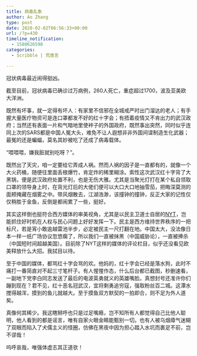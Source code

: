 ```yaml
---
title: 病毒乱象
author: Ao Zhang
type: post
date: 2020-02-02T06:56:33+00:00
url: /?p=430
timeline_notification:
  - 1580626598
categories:
  - Scribble | 荒唐言

---
```

 

冠状病毒最近闹得挺凶。

截至目前，冠状病毒已确诊过万病例，260人死亡，重症超过1700，波及亚美欧大洋洲。

既然有坏事，就一定得有坏人：有家里不信邪在全城戒严时出门溜达的老人；有手握大量医疗物资可是连口罩都发不好的红十字会；有捂着疫情又不肯出力的武汉政府；当然还有表面一片和气暗地里使袢子的外国政府，既然事出突然，同时似乎连同上次的SARS都是中国人冤大头，难免不让人遐想非非外国间谍制造生化武器；最冤的还是蝙蝠，莫名其妙被吃了还成了病毒载体。

“喂喂喂，嫌我脏就别吃呀？”。

既然出了天灾，咱一定要给它弄成人祸。然而人祸的因子是一直都有的，就像一个大火药桶，随便往里面丢根爆竹，肯定炸的稀里糊涂。索性这次武汉红十字背了大黑锅，便是武汉政府处置不利，也是无伤大雅。尤其是当聚光灯打在某个私自领取口罩的领导身上时，在背光灯后的大佬们便可以大口大口地抽雪茄，把晦深莫测的面颊掩藏在烟雾之中。带风烟散去，江湖浩渺，该撞钟的撞钟，反正大家的记性仅仅稍胜于金鱼，反倒是都闹累了一些，挺好。

其实这样倒也挺符合西方媒体的审美视角，尤其是以民主卫道士自居的[NYT][1]，岂能抓住好时机在人权与民心问题上好好发挥一下。民主是西方维持世界秩序的一把标尺，若是宵小敢逾越雷池半步，必定被民主一尺打翻在地。中国太大，没法像日本一样一纸广场协议忽悠瘸了，所以我们一直被抹黑（中国威胁论），一直被捧杀（中国短时间超越美国）。目前除了NYT这样的媒体的评论栏目，似乎还没看见欧美释放什么大招。我拭目以待。

至于中国的媒体，都骂红十字会骂的欢。他妈的，红十字会已经是落水狗，此时不痛打一番简直对不起三寸笔杆子。有人惺惺作态，什么后台都已截图，秒删速看，一副地下党李白同志发送了最后的电波英勇就义的英雄嘴脸。真想封号还准许你们蹦到现在？君不见，红十恶名冠武汉，宜将剩勇追穷寇，强取粉丝百二城。这潭水搅得越浑，摸到的鱼儿就越大。至于摸鱼双方默契的一拍即合，则不足为外人道矣。

真像何其稀少。我这瞎掰呼也只是过足嘴瘾，岂不知所有人都觉得自己比他人聪明，他人看到的都是谣言，唯有自家火眼金睛能甄别一切。也有人被乌烟瘴气迷糊了双眼而陷入了犬儒主义的怪圈，仿佛在黑夜中因为担心踏入水坑而裹足不前，岂不谬哉！

呜呼哀哉，唯强体虚志其正道欤！

 [1]: https://www.nytimes.com/2020/01/30/opinion/sunday/coronavirus-china-epidemic.html